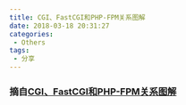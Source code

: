 ```yaml
---
title: CGI、FastCGI和PHP-FPM关系图解
date: 2018-03-18 20:31:27
categories:
 - Others
tags:
 - 分享
---
```


### 摘自[CGI、FastCGI和PHP-FPM关系图解](https://www.awaimai.com/371.html)